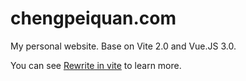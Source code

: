 # chengpeiquan.com

My personal website. Base on Vite 2.0 and Vue.JS 3.0.

You can see [Rewrite in vite](https://chengpeiquan.com/article/rewrite-in-vite) to learn more.
